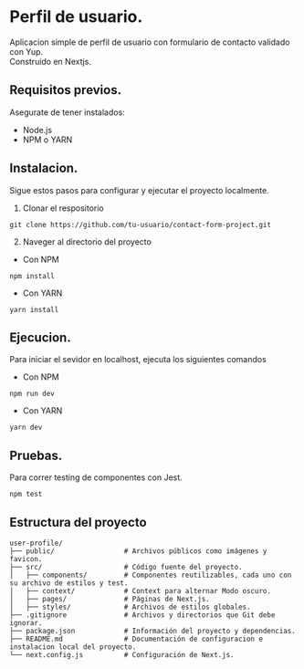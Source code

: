 # Perfil de usuario.

Aplicacion simple de perfil de usuario con formulario de contacto validado con Yup.<br> Construido en Nextjs.

## Requisitos previos.
Asegurate de tener instalados:
- Node.js
- NPM o YARN

## Instalacion.
Sigue estos pasos para configurar y ejecutar el proyecto localmente.
1. Clonar el respositorio

```
git clone https://github.com/tu-usuario/contact-form-project.git
```
2. Naveger al directorio del proyecto
- Con NPM

```
npm install
```
- Con YARN

```
yarn install
```
## Ejecucion.
Para iniciar el sevidor en localhost, ejecuta los siguientes comandos

- Con NPM

```
npm run dev
```
- Con YARN

```
yarn dev
```

## Pruebas.
Para correr testing de componentes con Jest.
```
npm test
```

## Estructura del proyecto
```
user-profile/
├── public/                 # Archivos públicos como imágenes y favicon.
├── src/                    # Código fuente del proyecto.
│   ├── components/         # Componentes reutilizables, cada uno con su archivo de estilos y test.
│   ├── context/            # Context para alternar Modo oscuro.
│   ├── pages/              # Páginas de Next.js.
│   ├── styles/             # Archivos de estilos globales.
├── .gitignore              # Archivos y directorios que Git debe ignorar.
├── package.json            # Información del proyecto y dependencias.
├── README.md               # Documentación de configuracion e instalacion local del proyecto.
└── next.config.js          # Configuración de Next.js.
```
